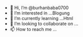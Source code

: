 - 👋 Hi, I’m @burhanbaba0700
- 👀 I’m interested in ...Blogung
- 🌱 I’m currently learning ...Html 
- 💞️ I’m looking to collaborate on ...
- 📫 How to reach me ...

<!---
burhanbaba0700/burhanbaba0700 is a ✨ special ✨ repository because its `README.md` (this file) appears on your GitHub profile.
You can click the Preview link to take a look at your changes.
--->
